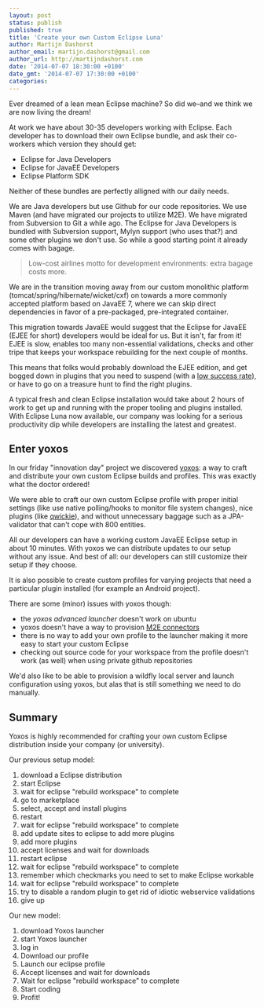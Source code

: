 ```yaml
---
layout: post
status: publish
published: true
title: 'Create your own Custom Eclipse Luna'
author: Martijn Dashorst
author_email: martijn.dashorst@gmail.com
author_url: http://martijndashorst.com
date: '2014-07-07 18:30:00 +0100'
date_gmt: '2014-07-07 17:30:00 +0100'
categories:
---
```


Ever dreamed of a lean mean Eclipse machine? So did we–and we think we
are now living the dream!

At work we have about 30-35 developers working with Eclipse. Each
developer has to download their own Eclipse bundle, and ask their
co-workers which version they should get:

 - Eclipse for Java Developers
 - Eclipse for JavaEE Developers
 - Eclipse Platform SDK

Neither of these bundles are perfectly alligned with our daily needs.

We are Java developers but use Github for our code repositories. We use
Maven (and have migrated our projects to utilize M2E). We have migrated
from Subversion to Git a while ago. The Eclipse for Java Developers is
bundled with Subversion support, Mylyn support (who uses that?) and
some other plugins we don't use. So while a good starting point it
already comes with bagage.

> Low-cost airlines motto for development environments: extra bagage
> costs more.

We are in the transition moving away from our custom monolithic
platform (tomcat/spring/hibernate/wicket/cxf) on towards a more
commonly accepted platform based on JavaEE 7, where we can skip direct
dependencies in favor of a pre-packaged, pre-integrated container.

This migration towards JavaEE would suggest that the Eclipse for JavaEE
(EJEE for short) developers would be ideal for us. But it isn't, far
from it! EJEE is slow, enables too many non-essential validations,
checks and other tripe that keeps your workspace rebuilding for the
next couple of months.

This means that folks would probably download the EJEE edition, and get
bogged down in plugins that you need to suspend (with a [low success
rate][1]), or have to go on a treasure hunt to find the right plugins.

A typical fresh and clean Eclipse installation would take about 2 hours
of work to get up and running with the proper tooling and plugins
installed. With Eclipse Luna now available, our company was looking for
a serious productivity dip while developers are installing the latest
and greatest.

## Enter yoxos

In our friday "innovation day" project we discovered [yoxos][2]: a way
to craft and distribute your own custom Eclipse builds and profiles.
This was exactly what the doctor ordered!

We were able to craft our own custom Eclipse profile with proper
initial settings (like use native polling/hooks to monitor file system
changes), nice plugins (like [qwickie][3]), and without unnecessary
baggage such as a JPA-validator that can't cope with 800 entities.

All our developers can have a working custom JavaEE Eclipse setup in
about 10 minutes. With yoxos we can distribute updates to our setup
without any issue. And best of all: our developers can still customize
their setup if they choose.

It is also possible to create custom profiles for varying projects that
need a particular plugin installed (for example an Android project).

There are some (minor) issues with yoxos though:

 - the *yoxos advanced launcher* doesn't work on ubuntu
 - yoxos doesn't have a way to provision [M2E connectors][4]
 - there is no way to add your own profile to the launcher making it
   more easy to start your custom Eclipse
 - checking out source code for your workspace from the profile doesn't
   work (as well) when using private github repositories

We'd also like to be able to provision a wildfly local server and
launch configuration using yoxos, but alas that is still something we
need to do manually.

## Summary

Yoxos is highly recommended for crafting your own custom Eclipse
distribution inside your company (or university).

Our previous setup model:

1. download a Eclipse distribution
2. start Eclipse
3. wait for eclipse "rebuild workspace" to complete
4. go to marketplace
5. select, accept and install plugins
6. restart
7. wait for eclipse "rebuild workspace" to complete
8. add update sites to eclipse to add more plugins
9. add more plugins
10. accept licenses and wait for downloads
11. restart eclipse
12. wait for eclipse "rebuild workspace" to complete
13. remember which checkmarks you need to set to make Eclipse workable
14. wait for eclipse "rebuild workspace" to complete
15. try to disable a random plugin to get rid of idiotic webservice validations
16. give up

Our new model:

1. download Yoxos launcher
2. start Yoxos launcher
3. log in
4. Download our profile
5. Launch our eclipse profile
6. Accept licenses and wait for downloads
7. Wait for eclipse "rebuild workspace" to complete
8. Start coding
9. Profit!

[1]: http://stackoverflow.com/questions/24530185/how-to-disable-apt-web-service-validation-in-eclipse-4-4-edition-for-javaee-deve
[2]: http://yoxos.eclipsesource.com
[3]: https://code.google.com/p/qwickie/
[4]: http://grumpyapache.blogspot.nl/2011/08/mess-that-is-m2e-connectors.html
